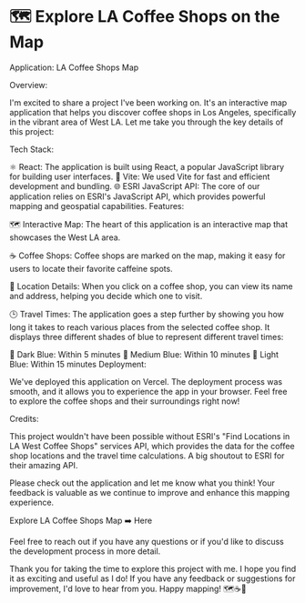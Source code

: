 # 🗺️ Explore LA Coffee Shops on the Map

Application: LA Coffee Shops Map

Overview:

I'm excited to share a project I've been working on. It's an interactive map application that helps you discover coffee shops in Los Angeles, specifically in the vibrant area of West LA. Let me take you through the key details of this project:

Tech Stack:

⚛️ React: The application is built using React, a popular JavaScript library for building user interfaces.
🚀 Vite: We used Vite for fast and efficient development and bundling.
🌐 ESRI JavaScript API: The core of our application relies on ESRI's JavaScript API, which provides powerful mapping and geospatial capabilities.
Features:

🗺️ Interactive Map: The heart of this application is an interactive map that showcases the West LA area.

☕ Coffee Shops: Coffee shops are marked on the map, making it easy for users to locate their favorite caffeine spots.

🏢 Location Details: When you click on a coffee shop, you can view its name and address, helping you decide which one to visit.

🕒 Travel Times: The application goes a step further by showing you how long it takes to reach various places from the selected coffee shop. It displays three different shades of blue to represent different travel times:

🏁 Dark Blue: Within 5 minutes
🏁 Medium Blue: Within 10 minutes
🏁 Light Blue: Within 15 minutes
Deployment:

We've deployed this application on Vercel. The deployment process was smooth, and it allows you to experience the app in your browser. Feel free to explore the coffee shops and their surroundings right now!

Credits:

This project wouldn't have been possible without ESRI's "Find Locations in LA West Coffee Shops" services API, which provides the data for the coffee shop locations and the travel time calculations. A big shoutout to ESRI for their amazing API.

Please check out the application and let me know what you think! Your feedback is valuable as we continue to improve and enhance this mapping experience.

Explore LA Coffee Shops Map ➡️ Here

Feel free to reach out if you have any questions or if you'd like to discuss the development process in more detail.

Thank you for taking the time to explore this project with me. I hope you find it as exciting and useful as I do! If you have any feedback or suggestions for improvement, I'd love to hear from you. Happy mapping! 🗺️☕🚗
